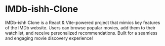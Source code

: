 # IMDb-ishh-Clone
IMDb-ishh Clone is a React &amp; Vite-powered project that mimics key features of the IMDb website. Users can browse popular movies, add them to their watchlist, and receive personalized recommendations. Built for a seamless and engaging movie discovery experience!
